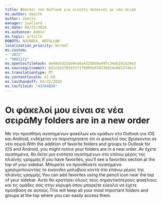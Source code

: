 ```yaml
---
title: Φάκελοι του Outlook για κινητές συσκευές με νέα σειρά
ms.author: daeite
author: daeite
manager: joallard
ms.date: 04/21/2020
ms.audience: Admin
ms.topic: article
ROBOTS: NOINDEX, NOFOLLOW
localization_priority: Normal
ms.custom:
- "3072"
- "9001111"
ms.openlocfilehash: de48e5d22eb9ea8a43250d8a497c34ab242a29e3
ms.sourcegitcommit: 631cbb5f03e5371f0995e976536d24e9d13746c3
ms.translationtype: MT
ms.contentlocale: el-GR
ms.lasthandoff: 04/22/2020
ms.locfileid: "43764836"
---
```

# <a name="my-folders-are-in-a-new-order"></a><span data-ttu-id="019ca-102">Οι φάκελοί μου είναι σε νέα σειρά</span><span class="sxs-lookup"><span data-stu-id="019ca-102">My folders are in a new order</span></span>

<span data-ttu-id="019ca-103">Με την προσθήκη αγαπημένων φακέλων και ομάδων στο Outlook για iOS και Android, ενδέχεται να παρατηρήσετε ότι οι φάκελοί σας βρίσκονται σε νέα σειρά.</span><span class="sxs-lookup"><span data-stu-id="019ca-103">With the addition of favorite folders and groups to Outlook for iOS and Android, you might notice your folders are in a new order.</span></span> <span data-ttu-id="019ca-104">Αν έχετε αγαπημένα, θα δείτε μια ενότητα αγαπημένων στο επάνω μέρος της πλαϊνής γραμμής.</span><span class="sxs-lookup"><span data-stu-id="019ca-104">If you have favorites, you'll see a favorites section at the top of your sidebar.</span></span> <span data-ttu-id="019ca-105">Μπορείτε να προσθέσετε αγαπημένα χρησιμοποιώντας το εικονίδιο μολυβιού κοντά στο επάνω μέρος της πλαϊνής γραμμής.</span><span class="sxs-lookup"><span data-stu-id="019ca-105">You can add favorites using the pencil icon near the top of your sidebar.</span></span> <span data-ttu-id="019ca-106">Αυτό θα κρατήσει όλους τους σημαντικότερους φακέλους και τις ομάδες σας στην κορυφή όπου μπορείτε εύκολα να έχετε πρόσβαση σε αυτούς.</span><span class="sxs-lookup"><span data-stu-id="019ca-106">This will keep all your most important folders and groups at the top where you can easily access them.</span></span>